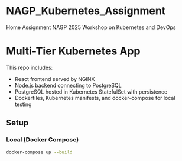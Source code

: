 # NAGP_Kubernetes_Assignment
Home Assignment NAGP 2025 Workshop on Kubernetes and DevOps

# Multi-Tier Kubernetes App

This repo includes:
- React frontend served by NGINX
- Node.js backend connecting to PostgreSQL
- PostgreSQL hosted in Kubernetes StatefulSet with persistence
- Dockerfiles, Kubernetes manifests, and docker-compose for local testing

## Setup

### Local (Docker Compose)

```bash
docker-compose up --build

